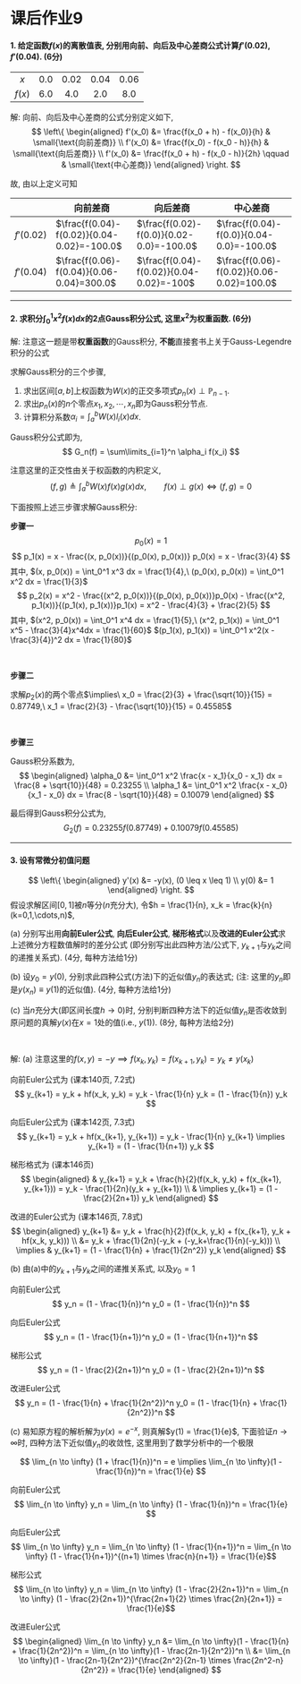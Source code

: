 # 课后作业9

#### 1. 给定函数$f(x)$的离散值表, 分别用向前、向后及中心差商公式计算$f'(0.02), f'(0.04)$. (6分)
|        |     |      |      |      |
|:------:|:---:|:----:|:----:|:----:|
|   $x$  | 0.0 | 0.02 | 0.04 | 0.06 |
| $f(x)$ | 6.0 |  4.0 |  2.0 |  8.0 |

解: 向前、向后及中心差商的公式分别定义如下,
$$
\left\{
\begin{aligned}
    f'(x_0) &= \frac{f(x_0 + h) - f(x_0)}{h} & \small{\text{向前差商}} \\
    f'(x_0) &= \frac{f(x_0) - f(x_0 - h)}{h} & \small{\text{向后差商}} \\
    f'(x_0) &= \frac{f(x_0 + h) - f(x_0 - h)}{2h} \qquad & \small{\text{中心差商}}
\end{aligned}
\right.
$$

故, 由以上定义可知

|            | 向前差商                                   | 向后差商                                 | 中心差商                                  |
|------------|--------------------------------------------|------------------------------------------|-------------------------------------------|
| $f'(0.02)$ | $\frac{f(0.04)-f(0.02)}{0.04-0.02}=-100.0$ | $\frac{f(0.02)-f(0.0)}{0.02-0.0}=-100.0$ | $\frac{f(0.04)-f(0.0)}{0.04-0.0}=-100.0$  |
| $f'(0.04)$ | $\frac{f(0.06)-f(0.04)}{0.06-0.04}=300.0$  | $\frac{f(0.04)-f(0.02)}{0.04-0.02}=-100$ | $\frac{f(0.06)-f(0.02)}{0.06-0.02}=100.0$ |

---

#### 2. 求积分$\int_0^1 x^2 f(x)dx$的2点Gauss积分公式, 这里$x^2$为权重函数. (6分)

解: 注意这一题是带**权重函数**的Gauss积分, **不能**直接套书上关于Gauss-Legendre积分的公式

求解Gauss积分的三个步骤,

1. 求出区间$[a, b]$上权函数为$W(x)$的正交多项式$p_n(x) \perp \mathbb{P}_{n-1}$.
2. 求出$p_n(x)$的$n$个零点${x_1,x_2,\cdots,x_n}$即为Gauss积分节点.
3. 计算积分系数$\alpha_i=\int_a^b W(x)l_i(x)dx$.

Gauss积分公式即为,
$$
G_n(f) = \sum\limits_{i=1}^n \alpha_i f(x_i)
$$

注意这里的正交性由关于权函数的内积定义,
$$
(f, g) \triangleq \int_a^b W(x)f(x)g(x)dx, \qquad f(x) \perp g(x) \Leftrightarrow (f, g) = 0
$$

下面按照上述三步骤求解Gauss积分:

**步骤一**
$$ p_0(x) = 1 $$
$$ p_1(x) = x - \frac{(x, p_0(x))}{(p_0(x), p_0(x))} p_0(x) = x - \frac{3}{4} $$
其中, $(x, p_0(x)) = \int_0^1 x^3 dx = \frac{1}{4},\ (p_0(x), p_0(x)) = \int_0^1 x^2 dx = \frac{1}{3}$
$$ p_2(x) = x^2 - \frac{(x^2, p_0(x))}{(p_0(x), p_0(x))}p_0(x) - \frac{(x^2, p_1(x))}{(p_1(x), p_1(x))}p_1(x) = x^2 - \frac{4}{3} + \frac{2}{5} $$
其中, $(x^2, p_0(x)) = \int_0^1 x^4 dx = \frac{1}{5},\ (x^2, p_1(x)) = \int_0^1 x^5 - \frac{3}{4}x^4dx = \frac{1}{60}$
$(p_1(x), p_1(x)) = \int_0^1 x^2(x - \frac{3}{4})^2 dx = \frac{1}{80}$

&nbsp;

**步骤二**

求解$p_2(x)$的两个零点$\implies\ x_0 = \frac{2}{3} + \frac{\sqrt{10}}{15} = 0.87749,\ x_1 = \frac{2}{3} - \frac{\sqrt{10}}{15} = 0.45585$

&nbsp;

**步骤三**

Gauss积分系数为,
$$
\begin{aligned}
    \alpha_0 &= \int_0^1 x^2 \frac{x - x_1}{x_0 - x_1} dx = \frac{8 + \sqrt{10}}{48} = 0.23255 \\
    \alpha_1 &= \int_0^1 x^2 \frac{x - x_0}{x_1 - x_0} dx = \frac{8 - \sqrt{10}}{48} = 0.10079
\end{aligned}
$$

最后得到Gauss积分公式为,
$$ G_2(f) = 0.23255 f(0.87749) + 0.10079 f(0.45585) $$

---

#### 3. 设有常微分初值问题
$$
\left\{
\begin{aligned}
    y'(x) &= -y(x), (0 \leq x \leq 1) \\
    y(0)  &= 1
\end{aligned}
\right.
$$
假设求解区间$[0,1]$被$n$等分($n$充分大), 令$h = \frac{1}{n}, x_k = \frac{k}{n} (k=0,1,\cdots,n)$,

(a) 分别写出用**向前Euler公式**, **向后Euler公式**, **梯形格式**以及**改进的Euler公式**求上述微分方程数值解时的差分公式
(即分别写出此四种方法/公式下, $y_{k+1}$与$y_k$之间的递推关系式). (4分, 每种方法给1分)

(b) 设$y_0 = y(0)$, 分别求此四种公式(方法)下的近似值$y_n$的表达式; (注: 这里的$y_n$即是$y(x_n) \equiv y(1)$的近似值). (4分, 每种方法给1分)

\(c\) 当$n$充分大(即区间长度$h \rightarrow 0$)时, 分别判断四种方法下的近似值$y_n$是否收敛到原问题的真解$y(x)$在$x=1$处的值(i.e., $y(1)$).
(8分, 每种方法给2分)

&nbsp;

解: (a) 注意这里的$f(x, y) = -y \implies f(x_k, y_k) = f(x_{k+1}, y_k) = y_k \neq y(x_k)$

向前Euler公式为 (课本140页, 7.2式)
$$ y_{k+1} = y_k + hf(x_k, y_k) = y_k - \frac{1}{n} y_k = (1 - \frac{1}{n}) y_k $$

向后Euler公式为 (课本142页, 7.3式)
$$ y_{k+1} = y_k + hf(x_{k+1}, y_{k+1}) = y_k - \frac{1}{n} y_{k+1} \implies y_{k+1} = (1 - \frac{1}{n+1}) y_k $$

梯形格式为 (课本146页)
$$
\begin{aligned}
    & y_{k+1} = y_k + \frac{h}{2}(f(x_k, y_k) + f(x_{k+1}, y_{k+1})) = y_k - \frac{1}{2n}(y_k + y_{k+1}) \\
    & \implies y_{k+1} = (1 - \frac{2}{2n+1}) y_k
\end{aligned}
$$

改进的Euler公式为 (课本146页, 7.8式)
$$
\begin{aligned}
    y_{k+1} &= y_k + \frac{h}{2}(f(x_k, y_k) + f(x_{k+1}, y_k + hf(x_k, y_k))) \\
            &= y_k + \frac{1}{2n}(-y_k + (-y_k+\frac{1}{n}(-y_k))) \\
    \implies & y_{k+1} = (1 - \frac{1}{n} + \frac{1}{2n^2}) y_k
\end{aligned}
$$

(b) 由(a)中的$y_{k+1}$与$y_k$之间的递推关系式, 以及$y_0 = 1$

向前Euler公式
$$ y_n = (1 - \frac{1}{n})^n y_0 = (1 - \frac{1}{n})^n $$

向后Euler公式
$$ y_n = (1 - \frac{1}{n+1})^n y_0 = (1 - \frac{1}{n+1})^n $$

梯形公式
$$ y_n = (1 - \frac{2}{2n+1})^n y_0 = (1 - \frac{2}{2n+1})^n $$

改进Euler公式
$$ y_n = (1 - \frac{1}{n} + \frac{1}{2n^2})^n y_0 = (1 - \frac{1}{n} + \frac{1}{2n^2})^n $$

\(c\) 易知原方程的解析解为$y(x) = e^{-x}$, 则真解$y(1) = \frac{1}{e}$, 下面验证$n \to \infty$时, 四种方法下近似值$y_n$的收敛性,
这里用到了数学分析中的一个极限

$$ \lim_{n \to \infty} (1 + \frac{1}{n})^n = e \implies \lim_{n \to \infty}(1 - \frac{1}{n})^n = \frac{1}{e} $$

向前Euler公式
$$ \lim_{n \to \infty} y_n = \lim_{n \to \infty} (1 - \frac{1}{n})^n = \frac{1}{e} $$

向后Euler公式
$$ \lim_{n \to \infty} y_n = \lim_{n \to \infty} (1 - \frac{1}{n+1})^n
= \lim_{n \to \infty} (1 - \frac{1}{n+1})^{(n+1) \times \frac{n}{n+1}} = \frac{1}{e}$$

梯形公式
$$ \lim_{n \to \infty} y_n = \lim_{n \to \infty} (1 - \frac{2}{2n+1})^n
= \lim_{n \to \infty} (1 - \frac{2}{2n+1})^{\frac{2n+1}{2} \times \frac{2n}{2n+1}} = \frac{1}{e}$$

改进Euler公式
$$
\begin{aligned}
    \lim_{n \to \infty} y_n &= \lim_{n \to \infty}(1 - \frac{1}{n} + \frac{1}{2n^2})^n
    = \lim_{n \to \infty}(1 - \frac{2n-1}{2n^2})^n \\
    &= \lim_{n \to \infty}(1 - \frac{2n-1}{2n^2})^{\frac{2n^2}{2n-1} \times \frac{2n^2-n}{2n^2}}
    = \frac{1}{e}
\end{aligned}
$$
